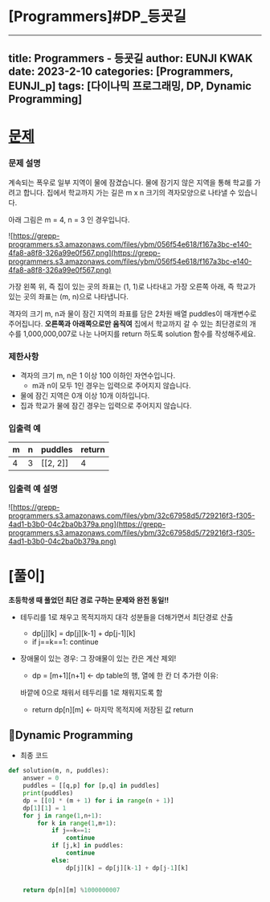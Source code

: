 # [Programmers]#DP_등굣길

---
title: Programmers - 등굣길
author: EUNJI KWAK
date: 2023-2-10
categories: [Programmers, EUNJI_p]
tags: [다이나믹 프로그래밍, DP, Dynamic Programming]
---

# [문제]([https://school.programmers.co.kr/learn/courses/30/lessons/42898](https://school.programmers.co.kr/learn/courses/30/lessons/42898))

### **문제 설명**

계속되는 폭우로 일부 지역이 물에 잠겼습니다. 물에 잠기지 않은 지역을 통해 학교를 가려고 합니다. 집에서 학교까지 가는 길은 m x n 크기의 격자모양으로 나타낼 수 있습니다.

아래 그림은 m = 4, n = 3 인 경우입니다.

![https://grepp-programmers.s3.amazonaws.com/files/ybm/056f54e618/f167a3bc-e140-4fa8-a8f8-326a99e0f567.png](https://grepp-programmers.s3.amazonaws.com/files/ybm/056f54e618/f167a3bc-e140-4fa8-a8f8-326a99e0f567.png)

가장 왼쪽 위, 즉 집이 있는 곳의 좌표는 (1, 1)로 나타내고 가장 오른쪽 아래, 즉 학교가 있는 곳의 좌표는 (m, n)으로 나타냅니다.

격자의 크기 m, n과 물이 잠긴 지역의 좌표를 담은 2차원 배열 puddles이 매개변수로 주어집니다. **오른쪽과 아래쪽으로만 움직여** 집에서 학교까지 갈 수 있는 최단경로의 개수를 1,000,000,007로 나눈 나머지를 return 하도록 solution 함수를 작성해주세요.

### 제한사항

- 격자의 크기 m, n은 1 이상 100 이하인 자연수입니다.
    - m과 n이 모두 1인 경우는 입력으로 주어지지 않습니다.
- 물에 잠긴 지역은 0개 이상 10개 이하입니다.
- 집과 학교가 물에 잠긴 경우는 입력으로 주어지지 않습니다.

### 입출력 예

| m | n | puddles | return |
| --- | --- | --- | --- |
| 4 | 3 | [[2, 2]] | 4 |

### 입출력 예 설명

![https://grepp-programmers.s3.amazonaws.com/files/ybm/32c67958d5/729216f3-f305-4ad1-b3b0-04c2ba0b379a.png](https://grepp-programmers.s3.amazonaws.com/files/ybm/32c67958d5/729216f3-f305-4ad1-b3b0-04c2ba0b379a.png)

# [풀이]

**초등학생 때 풀었던 최단 경로 구하는 문제와 완전 동일!!**

- 테두리를 1로 채우고 목적지까지 대각 성분들을 더해가면서 최단경로 산출
    - dp[j][k] = dp[j][k-1] + dp[j-1][k]
    - if j==k==1:
                    continue
- 장애물이 있는 경우: 그 장애물이 있는 칸은 계산 제외!
    - dp = [m+1][n+1] ← dp table의 행, 열에 한 칸 더 추가한 이유:
    
    바깥에 0으로 채워서 테두리를 1로 채워지도록 함 
    
    - return dp[n][m] ← 마지막 목적지에 저장된 값 return

## 📌Dynamic Programming

- 최종 코드

```python
def solution(m, n, puddles):
    answer = 0
    puddles = [[q,p] for [p,q] in puddles]
    print(puddles)
    dp = [[0] * (m + 1) for i in range(n + 1)] 
    dp[1][1] = 1
    for j in range(1,n+1):
        for k in range(1,m+1):
            if j==k==1:
                continue
            if [j,k] in puddles:
                continue
            else:
                dp[j][k] = dp[j][k-1] + dp[j-1][k]

                
    return dp[n][m] %1000000007
```
